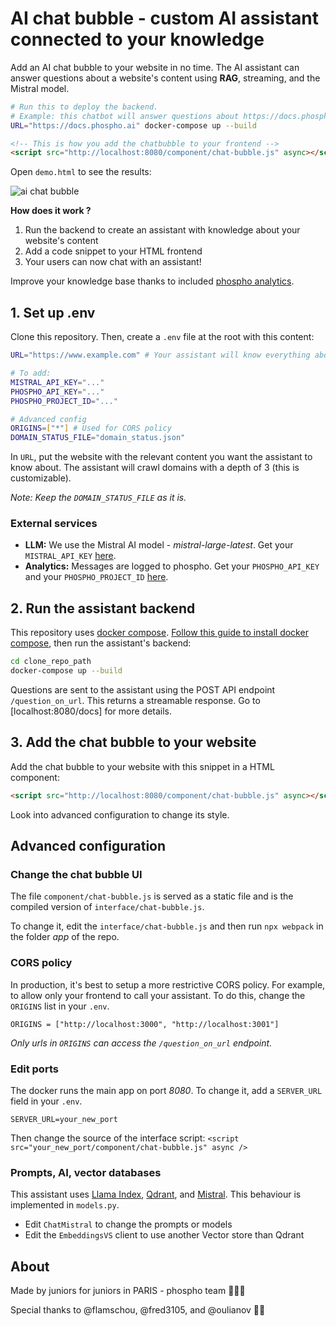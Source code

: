 # AI chat bubble - custom AI assistant connected to your knowledge

Add an AI chat bubble to your website in no time. The AI assistant can answer questions about a website's content using **RAG**, streaming, and the Mistral model.

```bash
# Run this to deploy the backend.
# Example: this chatbot will answer questions about https://docs.phospho.ai
URL="https://docs.phospho.ai" docker-compose up --build
```

```html
<!-- This is how you add the chatbubble to your frontend -->
<script src="http://localhost:8080/component/chat-bubble.js" async></script>
```

Open `demo.html` to see the results:

![ai chat bubble](https://github.com/user-attachments/assets/32a5172a-017e-41ac-a59b-c9940e541380)

**How does it work ?**

1. Run the backend to create an assistant with knowledge about your website's content
2. Add a code snippet to your HTML frontend
3. Your users can now chat with an assistant!

Improve your knowledge base thanks to included [phospho analytics](https://phospho.ai).

## 1. Set up .env

Clone this repository. Then, create a `.env` file at the root with this content:

```bash
URL="https://www.example.com" # Your assistant will know everything about this URL

# To add:
MISTRAL_API_KEY="..."
PHOSPHO_API_KEY="..."
PHOSPHO_PROJECT_ID="..."

# Advanced config
ORIGINS=["*"] # Used for CORS policy
DOMAIN_STATUS_FILE="domain_status.json"
```

In `URL`, put the website with the relevant content you want the assistant to know about.
The assistant will crawl domains with a depth of 3 (this is customizable).

_Note: Keep the `DOMAIN_STATUS_FILE` as it is._

### External services

- **LLM:** We use the Mistral AI model - _mistral-large-latest_. Get your `MISTRAL_API_KEY` [here](https://mistral.ai).
- **Analytics:** Messages are logged to phospho. Get your `PHOSPHO_API_KEY` and your `PHOSPHO_PROJECT_ID` [here](https://platform.phospho.ai).

## 2. Run the assistant backend

This repository uses [docker compose](https://docs.docker.com/compose/). [Follow this guide to install docker compose](https://docs.docker.com/compose/install/), then run the assistant's backend:

```bash
cd clone_repo_path
docker-compose up --build
```

Questions are sent to the assistant using the POST API endpoint `/question_on_url`. This returns a streamable response. Go to [localhost:8080/docs] for more details.

## 3. Add the chat bubble to your website

Add the chat bubble to your website with this snippet in a HTML component:

```html
<script src="http://localhost:8080/component/chat-bubble.js" async></script>
```

Look into advanced configuration to change its style.

## Advanced configuration

### Change the chat bubble UI

The file `component/chat-bubble.js` is served as a static file and is the compiled version of `interface/chat-bubble.js`.

To change it, edit the `interface/chat-bubble.js` and then run `npx webpack` in the folder _app_ of the repo.

### CORS policy

In production, it's best to setup a more restrictive CORS policy. For example, to allow only your frontend to call your assistant. To do this, change the `ORIGINS` list in your `.env`.

```
ORIGINS = ["http://localhost:3000", "http://localhost:3001"]
```

_Only urls in `ORIGINS` can access the `/question_on_url` endpoint._

### Edit ports

The docker runs the main app on port _8080_. To change it, add a `SERVER_URL` field in your `.env`.

```
SERVER_URL=your_new_port
```

Then change the source of the interface script: `<script src="your_new_port/component/chat-bubble.js" async />`

### Prompts, AI, vector databases

This assistant uses [Llama Index](https://docs.llamaindex.ai/en/stable/), [Qdrant](https://qdrant.tech/documentation/), and [Mistral](https://docs.mistral.ai). This behaviour is implemented in `models.py`.

- Edit `ChatMistral` to change the prompts or models
- Edit the `EmbeddingsVS` client to use another Vector store than Qdrant

## About

Made by juniors for juniors in PARIS - phospho team 🥖🇫🇷

Special thanks to @flamschou, @fred3105, and @oulianov 🧪💚
